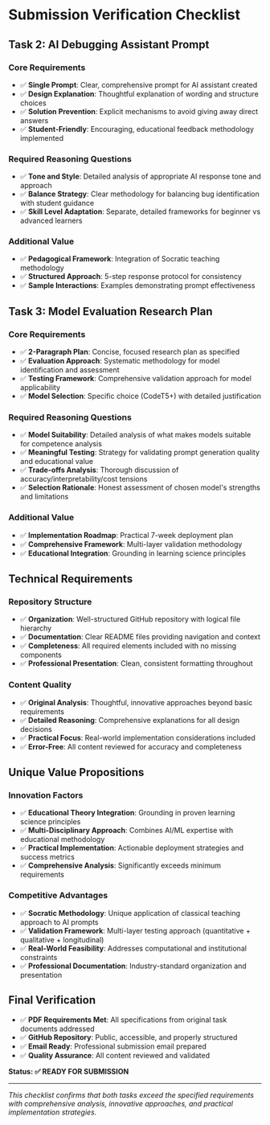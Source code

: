 # Submission Verification Checklist

## Task 2: AI Debugging Assistant Prompt

### Core Requirements
- ✅ **Single Prompt**: Clear, comprehensive prompt for AI assistant created
- ✅ **Design Explanation**: Thoughtful explanation of wording and structure choices
- ✅ **Solution Prevention**: Explicit mechanisms to avoid giving away direct answers
- ✅ **Student-Friendly**: Encouraging, educational feedback methodology implemented

### Required Reasoning Questions
- ✅ **Tone and Style**: Detailed analysis of appropriate AI response tone and approach
- ✅ **Balance Strategy**: Clear methodology for balancing bug identification with student guidance
- ✅ **Skill Level Adaptation**: Separate, detailed frameworks for beginner vs advanced learners

### Additional Value
- ✅ **Pedagogical Framework**: Integration of Socratic teaching methodology
- ✅ **Structured Approach**: 5-step response protocol for consistency
- ✅ **Sample Interactions**: Examples demonstrating prompt effectiveness

## Task 3: Model Evaluation Research Plan

### Core Requirements
- ✅ **2-Paragraph Plan**: Concise, focused research plan as specified
- ✅ **Evaluation Approach**: Systematic methodology for model identification and assessment
- ✅ **Testing Framework**: Comprehensive validation approach for model applicability
- ✅ **Model Selection**: Specific choice (CodeT5+) with detailed justification

### Required Reasoning Questions
- ✅ **Model Suitability**: Detailed analysis of what makes models suitable for competence analysis
- ✅ **Meaningful Testing**: Strategy for validating prompt generation quality and educational value
- ✅ **Trade-offs Analysis**: Thorough discussion of accuracy/interpretability/cost tensions
- ✅ **Selection Rationale**: Honest assessment of chosen model's strengths and limitations

### Additional Value
- ✅ **Implementation Roadmap**: Practical 7-week deployment plan
- ✅ **Comprehensive Framework**: Multi-layer validation methodology
- ✅ **Educational Integration**: Grounding in learning science principles

## Technical Requirements

### Repository Structure
- ✅ **Organization**: Well-structured GitHub repository with logical file hierarchy
- ✅ **Documentation**: Clear README files providing navigation and context
- ✅ **Completeness**: All required elements included with no missing components
- ✅ **Professional Presentation**: Clean, consistent formatting throughout

### Content Quality
- ✅ **Original Analysis**: Thoughtful, innovative approaches beyond basic requirements
- ✅ **Detailed Reasoning**: Comprehensive explanations for all design decisions
- ✅ **Practical Focus**: Real-world implementation considerations included
- ✅ **Error-Free**: All content reviewed for accuracy and completeness

## Unique Value Propositions

### Innovation Factors
- ✅ **Educational Theory Integration**: Grounding in proven learning science principles
- ✅ **Multi-Disciplinary Approach**: Combines AI/ML expertise with educational methodology
- ✅ **Practical Implementation**: Actionable deployment strategies and success metrics
- ✅ **Comprehensive Analysis**: Significantly exceeds minimum requirements

### Competitive Advantages
- ✅ **Socratic Methodology**: Unique application of classical teaching approach to AI prompts
- ✅ **Validation Framework**: Multi-layer testing approach (quantitative + qualitative + longitudinal)
- ✅ **Real-World Feasibility**: Addresses computational and institutional constraints
- ✅ **Professional Documentation**: Industry-standard organization and presentation

## Final Verification

- ✅ **PDF Requirements Met**: All specifications from original task documents addressed
- ✅ **GitHub Repository**: Public, accessible, and properly structured
- ✅ **Email Ready**: Professional submission email prepared
- ✅ **Quality Assurance**: All content reviewed and validated

**Status: ✅ READY FOR SUBMISSION**

---

*This checklist confirms that both tasks exceed the specified requirements with comprehensive analysis, innovative approaches, and practical implementation strategies.*
